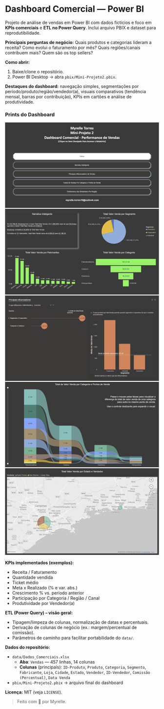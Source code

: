 # Dashboard Comercial — Power BI

Projeto de análise de vendas em Power BI com dados fictícios e foco em **KPIs comerciais** e **ETL no Power Query**. Inclui arquivo PBIX e dataset para reprodutibilidade.

**Principais perguntas de negócio:** Quais produtos e categorias lideram a receita? Como evolui o faturamento por mês? Quais regiões/canais contribuem mais? Quem são os top sellers?

**Como abrir:**  
1) Baixe/clone o repositório.  
2) Power BI Desktop → abra `pbix/Mini-Projeto2.pbix`.  

**Destaques do dashboard:** navegação simples, segmentações por período/produto/região/vendedor(a), visuais comparativos (tendência mensal, barras por contribuição), KPIs em cartões e análise de produtividade.

### Prints do Dashboard
![Índice](images/indice.png)
![Narrativa Inteligente](images/Narrativa%20Inteligente.png)
![Principais Influenciadores](images/Principais%20Influenciadores.png)
![Total Valor Venda por Categoria](images/Total%20valor%20venda%20por%20categoria.png)
![Total Valor Venda por Estado](images/Total%20valor%20venda%20por%20estado.png)

**KPIs implementados (exemplos):**  
- Receita / Faturamento  
- Quantidade vendida  
- Ticket médio  
- Meta x Realizado (% e var. abs.)  
- Crescimento % vs. período anterior  
- Participação por Categoria / Região / Canal  
- Produtividade por Vendedor(a)

**ETL (Power Query) – visão geral:**  
- Tipagem/limpeza de colunas, normalização de datas e percentuais.  
- Derivação de colunas de negócio (ex.: margem/percentual de comissão).  
- Parâmetros de caminho para facilitar portabilidade do `data/`.

**Dados do repositório:**  
- `data/Dados_Comerciais.xlsx`  
  - **Aba**: `Vendas` — 457 linhas, 14 colunas  
  - **Colunas** (principais): `ID-Produto`, `Produto`, `Categoria`, `Segmento`, `Fabricante`, `Loja`, `Cidade`, `Estado`, `Vendedor`, `ID-Vendedor`, `Comissão (Percentual)`, `Data Venda`  
- `pbix/Mini-Projeto2.pbix` → arquivo final do dashboard

**Licença:** MIT (veja `LICENSE`).

> Feito com 💛 por Myrelle.
